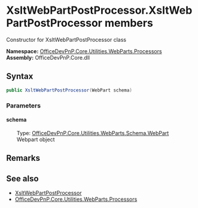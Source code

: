 # XsltWebPartPostProcessor.XsltWebPartPostProcessor members 
 Constructor for XsltWebPartPostProcessor class   

**Namespace:** [OfficeDevPnP.Core.Utilities.WebParts.Processors](OfficeDevPnP.Core.Utilities.WebParts.Processors.md)  
**Assembly:** OfficeDevPnP.Core.dll  
## Syntax
```C#
public XsltWebPartPostProcessor(WebPart schema)
```
### Parameters
#### schema  
&emsp;&emsp;Type: [OfficeDevPnP.Core.Utilities.WebParts.Schema.WebPart](OfficeDevPnP.Core.Utilities.WebParts.Schema.WebPart.md)  
&emsp;&emsp;Webpart object  


## Remarks
  
## See also
- [XsltWebPartPostProcessor](OfficeDevPnP.Core.Utilities.WebParts.Processors.XsltWebPartPostProcessor.md)
- [OfficeDevPnP.Core.Utilities.WebParts.Processors](OfficeDevPnP.Core.Utilities.WebParts.Processors.md)
